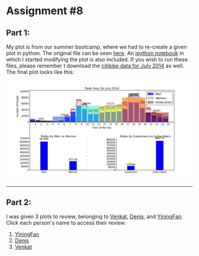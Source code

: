# Assignment #8

## Part 1:

My plot is from our summer bootcamp, where we had to re-create a given plot in python. The original file can be seen [here](Alan_Polson_Core_Challenge.py). An [ipython notebook](Assignment8.ipynb) in which I started modifying the plot is also included. If you wish to run these files, please remember t download the [citibike data for July 2014](https://s3.amazonaws.com/tripdata/201406-citibike-tripdata.zip) as well.
The final plot looks like this:

![um... the plot's suppossed to appear here... Whoops!](Jul_2014_Visualization.png)

----
## Part 2:

I was given 3 plots to review, belonging to [Venkat](https://github.com/vrmotupalli/PUI2015_vmotupalli/tree/master/HW8), [Denis](https://github.com/Cuspian/PUI2015_dkhryashchev/blob/master/HW8/GHG%20plot.png), and [YiningFan](https://github.com/YiningFan/PUI2015_yf903/blob/master/HW8/yf903_plot.png).
Click each person's name to access their review:

1. [YiningFan](yf903_Review.md)
2. [Denis](dk2926_Review.md)
3. [Venkat](vm1218_Review.md)
